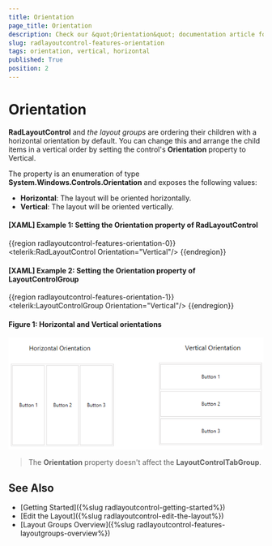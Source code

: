 ```yaml
---
title: Orientation
page_title: Orientation
description: Check our &quot;Orientation&quot; documentation article for the RadLayoutControl {{ site.framework_name }} control.
slug: radlayoutcontrol-features-orientation
tags: orientation, vertical, horizontal
published: True
position: 2
---
```


# Orientation

__RadLayoutControl__ and _the _layout groups__ are ordering their children with a horizontal orientation by default. You can change this and arrange the child items in a vertical order by setting the control's __Orientation__ property to Vertical. 

The property is an enumeration of type __System.Windows.Controls.Orientation__ and exposes the following values:
* __Horizontal__: The layout will be oriented horizontally.
* __Vertical__: The layout will be oriented vertically.

#### __[XAML] Example 1: Setting the Orientation property of RadLayoutControl__
{{region radlayoutcontrol-features-orientation-0}}
	<telerik:RadLayoutControl Orientation="Vertical"/>
{{endregion}}
	
#### __[XAML] Example 2: Setting the Orientation property of LayoutControlGroup__
{{region radlayoutcontrol-features-orientation-1}}
	<telerik:LayoutControlGroup Orientation="Vertical"/>
{{endregion}}

#### __Figure 1: Horizontal and Vertical orientations__  
![{{ site.framework_name }} RadLayoutControl Horizontal and Vertical orientations](images/layoutcontrol-features-orientation-01.png)
		
> The __Orientation__ property doesn't affect the __LayoutControlTabGroup__.
	
## See Also
* [Getting Started]({%slug radlayoutcontrol-getting-started%})
* [Edit the Layout]({%slug radlayoutcontrol-edit-the-layout%})
* [Layout Groups Overview]({%slug radlayoutcontrol-features-layoutgroups-overview%})
